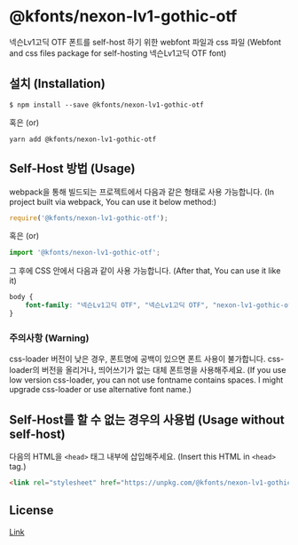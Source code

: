 
# @kfonts/nexon-lv1-gothic-otf

넥슨Lv1고딕 OTF 폰트를 self-host 하기 위한 webfont 파일과 css 파일
(Webfont and css files package for self-hosting 넥슨Lv1고딕 OTF font)

## 설치 (Installation)

```
$ npm install --save @kfonts/nexon-lv1-gothic-otf
```

혹은 (or)

```
yarn add @kfonts/nexon-lv1-gothic-otf
```

## Self-Host 방법 (Usage)

webpack을 통해 빌드되는 프로젝트에서 다음과 같은 형태로 사용 가능합니다.
(In project built via webpack, You can use it below method:)

```js
require('@kfonts/nexon-lv1-gothic-otf');
```

혹은 (or)

```js
import '@kfonts/nexon-lv1-gothic-otf';
```

그 후에 CSS 안에서 다음과 같이 사용 가능합니다.
(After that, You can use it like it)

```css
body {
    font-family: "넥슨Lv1고딕 OTF", "넥슨Lv1고딕 OTF", "nexon-lv1-gothic-otf";
}
```

### 주의사항 (Warning)

css-loader 버전이 낮은 경우, 폰트명에 공백이 있으면 폰트 사용이 불가합니다.
css-loader의 버전을 올리거나, 띄어쓰기가 없는 대체 폰트명을 사용해주세요.
(If you use low version css-loader, you can not use fontname contains spaces.
I might upgrade css-loader or use alternative font name.)

## Self-Host를 할 수 없는 경우의 사용법 (Usage without self-host)

다음의 HTML을 `<head>` 태그 내부에 삽입해주세요.
(Insert this HTML in `<head>` tag.)

```html
<link rel="stylesheet" href="https://unpkg.com/@kfonts/nexon-lv1-gothic-otf/index.css" />
```

## License

[Link](http://levelup.nexon.com/font/index.aspx)